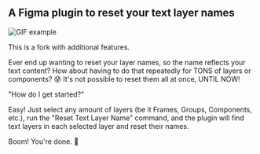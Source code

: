## A Figma plugin to reset your text layer names

![GIF example](/Artwork/artwork.gif)

This is a fork with additional features.

Ever end up wanting to reset your layer names, so the name reflects your text content? How about having to do that repeatedly for TONS of layers or components? 😰  It's not possible to reset them all at once, UNTIL NOW!

"How do I get started?"

Easy! Just select any amount of layers (be it Frames, Groups, Components, etc.), run the "Reset Text Layer Name" command, and the plugin will find text layers in each selected layer and reset their names.

Boom! You're done. 🎉
